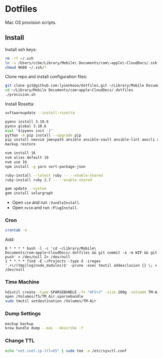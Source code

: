 # Dotfiles

Mac OS provision scripts.

## Install

Install ssh keys:
```sh
rm -rf ~/.ssh
ln -s /Users/ccbe/Library/Mobile\ Documents/com\~apple\~CloudDocs/.ssh ~/.ssh
chmod 0600 ~/.ssh/*
```

Clone repo and install configuration files:
```sh
git clone git@github.com:lysenkooo/dotfiles.git ~/Library/Mobile Documents/com~apple~CloudDocs/.dotfiles
cd ~/Library/Mobile Documents/com~apple~CloudDocs/.dotfiles
./provision.sh
```

Install Rosetta:
```sh
softwareupdate --install-rosetta
```

```sh
pyenv install 3.10.6
pyenv global 3.10.6
eval "$(pyenv init -)"
python -m pip install --upgrade pip
pip install neovim jmespath ansible ansible-vault ansible-lint awscli mackup
mackup restore
```

```sh
nvm install 16
nvm alias default 16
nvm use 16
npm install -g yarn sort-package-json
```

```sh
ruby-install --latest ruby -- --enable-shared
ruby-install ruby 2.7 -- --enable-shared
```

```sh
gem update --system
gem install solargraph
```

* Open `vim` and run `:VundleInstall`.
* Open `nvim` and run `:PlugInstall`.

### Cron

```sh
crontab -e
```

Add:
```
0 * * * * bash -l -c 'cd ~/Library/Mobile\ Documents/com~apple~CloudDocs/.dotfiles && git commit -a -m WIP && git push' > /dev/null 2> /dev/null
1 * * * * find -E ~/Projects -type d -iregex '.+\/(tmp|log|node_modules)$' -prune -exec tmutil addexclusion {} \; > /dev/null
```

### Time Machine

```sh
hdiutil create -type SPARSEBUNDLE -fs "HFS+J" -size 200g -volname TM-Air /Volumes/T5/TM_Air.sparsebundle
open /Volumes/T5/TM_Air.sparsebundle
sudo tmutil setdestination /Volumes/TM-Air
```

### Dump Settings

```sh
mackup backup
brew bundle dump --mas --describe -f
```

### Change TTL

```sh
echo "net.inet.ip.ttl=65" | sudo tee -a /etc/sysctl.conf
```
